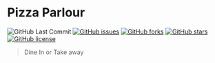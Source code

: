 # Pizza Parlour

![GitHub Last Commit](https://img.shields.io/github/last-commit/PriyanshBordia/Slice-of-a-Pizza)
[![GitHub issues](https://img.shields.io/github/issues/PriyanshBordia/Slice-of-a-Pizza)](https://github.com/PriyanshBordia/Slice-of-a-Pizza/issues)
[![GitHub forks](https://img.shields.io/github/forks/PriyanshBordia/Slice-of-a-Pizza)](https://github.com/PriyanshBordia/Slice-of-a-Pizza/network)
[![GitHub stars](https://img.shields.io/github/stars/PriyanshBordia/Slice-of-a-Pizza)](https://github.com/PriyanshBordia/Slice-of-a-Pizza/stargazers)
[![GitHub license](https://img.shields.io/github/license/PriyanshBordia/Slice-of-a-Pizza)](https://github.com/PriyanshBordia/Slice-of-a-Pizza/blob/master/LICENSE)

> Dine In or Take away

